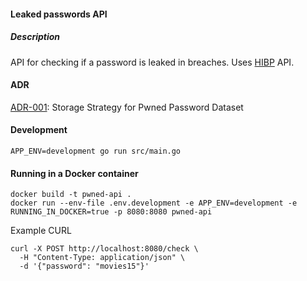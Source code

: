 #### Leaked passwords API

##### Description
API for checking if a password is leaked in breaches. Uses [HIBP](https://haveibeenpwned.com/API/v3) API.

#### ADR
[ADR-001](adr/adr-001-storage-strategy-for-pwned-passwords.md): Storage Strategy for Pwned Password Dataset

#### Development
```shell
APP_ENV=development go run src/main.go
```

#### Running in a Docker container
```shell
docker build -t pwned-api .
docker run --env-file .env.development -e APP_ENV=development -e RUNNING_IN_DOCKER=true -p 8080:8080 pwned-api
```

Example CURL
```shell
curl -X POST http://localhost:8080/check \
  -H "Content-Type: application/json" \
  -d '{"password": "movies15"}'
```
